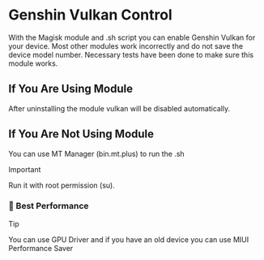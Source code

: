# Genshin Vulkan Control
With the Magisk module and .sh script you can enable Genshin Vulkan for your device. Most other modules work incorrectly and do not save the device model number. Necessary tests have been done to make sure this module works.

## If You Are Using Module
After uninstalling the module vulkan will be disabled automatically.

## If You Are Not Using Module
You can use MT Manager (bin.mt.plus) to run the .sh
> [!IMPORTANT]
> Run it with root permission (su).

### 🚀 Best Performance
> [!TIP]
> You can use GPU Driver and if you have an old device you can use MIUI Performance Saver

